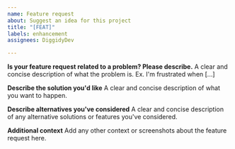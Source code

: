 ```yaml
---
name: Feature request
about: Suggest an idea for this project
title: "[FEAT]"
labels: enhancement
assignees: DiggidyDev

---
```


**Is your feature request related to a problem? Please describe.**
A clear and concise description of what the problem is. Ex. I'm frustrated when [...]

**Describe the solution you'd like**
A clear and concise description of what you want to happen.

**Describe alternatives you've considered**
A clear and concise description of any alternative solutions or features you've considered.

**Additional context**
Add any other context or screenshots about the feature request here.
